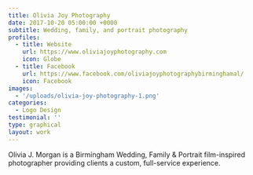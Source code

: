 ```yaml
---
title: Olivia Joy Photography
date: 2017-10-20 05:00:00 +0000
subtitle: Wedding, family, and portrait photography
profiles:
  - title: Website
    url: https://www.oliviajoyphotography.com
    icon: Globe
  - title: Facebook
    url: https://www.facebook.com/oliviajoyphotographybirminghamal/
    icon: Facebook
images:
  - '/uploads/olivia-joy-photography-1.png'
categories:
  - Logo Design
testimonial: ''
type: graphical
layout: work
---
```


Olivia J. Morgan is a Birmingham Wedding, Family & Portrait film-inspired photographer providing clients a custom, full-service experience.
